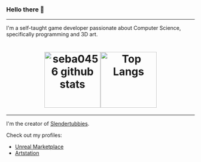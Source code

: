 ### Hello there 👋

---

I'm a self-taught game developer passionate about Computer Science, specifically programming and 3D art.

<h1 align="center">
  <div style="display:flex; justify-content: center;">
    <img src="https://github-readme-stats.vercel.app/api?username=seba0456&show_icons=true&hide_border=false&theme=tokyonight" alt="seba0456 github stats" style="height: 150px;">
    <a href="https://github.com/anuraghazra/github-readme-stats">
      <img src="https://github-readme-stats-git-masterrstaa-rickstaa.vercel.app/api/top-langs/?username=seba0456&layout=compact&theme=tokyonight&langs_count=6" alt="Top Langs" style="height: 150px;">
    </a>
  </div>
</h1>

---

I'm the creator of [Slendertubbies](https://seba0456.itch.io/slendertubbies).

Check out my profiles:
- [Unreal Marketplace](https://www.unrealengine.com/marketplace/en-US/profile/seba0456?count=20&sortBy=effectiveDate&sortDir=DESC&start=0)
- [Artstation](https://www.artstation.com/seba0456)
